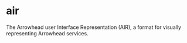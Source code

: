 # air
The Arrowhead user Interface Representation (AIR), a format for visually representing Arrowhead services.
